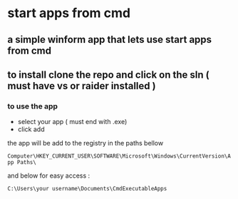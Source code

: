 # start apps from cmd 

## a simple winform app that lets use start apps from cmd
## to install clone the repo and click on the sln ( must have vs or raider  installed )
### to use the app

+ select your app ( must end with .exe)
+ click add

the app will be add to the registry in the paths bellow


`
Computer\HKEY_CURRENT_USER\SOFTWARE\Microsoft\Windows\CurrentVersion\App Paths\
`


and below for easy access :

`
C:\Users\your username\Documents\CmdExecutableApps
`
